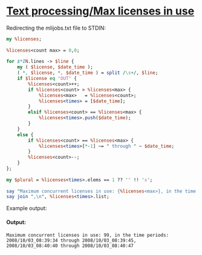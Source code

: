 [1]: https://rosettacode.org/wiki/Text_processing/Max_licenses_in_use

# [Text processing/Max licenses in use][1]

Redirecting the mlijobs.txt file to STDIN:

```perl
my %licenses;
 
%licenses<count max> = 0,0;
 
for $*IN.lines -> $line { 
    my ( $license, $date_time );
    ( *, $license, *, $date_time ) = split /\s+/, $line;
    if $license eq 'OUT' {
        %licenses<count>++;
        if %licenses<count> > %licenses<max> {
            %licenses<max>   = %licenses<count>;
            %licenses<times> = [$date_time];
        }
        elsif %licenses<count> == %licenses<max> {
            %licenses<times>.push($date_time);
        }
    }
    else {
        if %licenses<count> == %licenses<max> {
            %licenses<times>[*-1] ~= " through " ~ $date_time;
        }
        %licenses<count>--;
    }
};
 
my $plural = %licenses<times>.elems == 1 ?? '' !! 's';
 
say "Maximum concurrent licenses in use: {%licenses<max>}, in the time period{$plural}:";
say join ",\n", %licenses<times>.list;
```


Example output:


#### Output:
```
Maximum concurrent licenses in use: 99, in the time periods:
2008/10/03_08:39:34 through 2008/10/03_08:39:45,
2008/10/03_08:40:40 through 2008/10/03_08:40:47
```